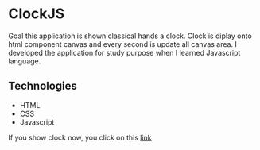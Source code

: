 # ClockJS
Goal this application is shown classical hands a clock. Clock is diplay onto html component canvas and every second is update all
canvas area. I developed the application for study purpose when I learned Javascript language.

## Technologies
* HTML
* CSS
* Javascript

If you show clock now, you click on this [link](http://www.jiricaga.cz/clock/)
